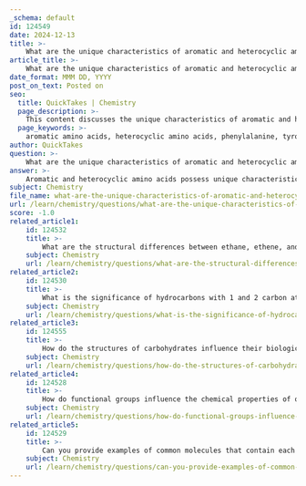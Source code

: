 ```yaml
---
_schema: default
id: 124549
date: 2024-12-13
title: >-
    What are the unique characteristics of aromatic and heterocyclic amino acids?
article_title: >-
    What are the unique characteristics of aromatic and heterocyclic amino acids?
date_format: MMM DD, YYYY
post_on_text: Posted on
seo:
  title: QuickTakes | Chemistry
  page_description: >-
    This content discusses the unique characteristics of aromatic and heterocyclic amino acids, highlighting their roles in biochemistry, protein structure, and function. It covers specific amino acids like phenylalanine, tyrosine, tryptophan, histidine, proline, and hydroxyproline.
  page_keywords: >-
    aromatic amino acids, heterocyclic amino acids, phenylalanine, tyrosine, tryptophan, histidine, proline, hydroxyproline, protein structure, biochemical pathways, enzyme activity, protein stability, hydrophobic interactions, π-π stacking, nitrogen in rings
author: QuickTakes
question: >-
    What are the unique characteristics of aromatic and heterocyclic amino acids?
answer: >-
    Aromatic and heterocyclic amino acids possess unique characteristics that significantly influence their roles in biochemistry and molecular biology.\n\n### Aromatic Amino Acids\nThere are three primary aromatic amino acids: phenylalanine (Phe), tyrosine (Tyr), and tryptophan (Trp). These amino acids are characterized by their side chains that contain planar aromatic ring structures, which allow them to engage in various interactions such as π-π stacking, hydrophobic effects, and hydrogen bonding. These interactions are crucial for maintaining protein structure and stability, particularly in the protein core.\n\n1. **Phenylalanine (Phe)**: This is a non-polar, essential amino acid that serves as a precursor to tyrosine. It is coded by the codons UUU and UUC. Phenylalanine is also a component of the artificial sweetener aspartame. A genetic disorder known as phenylketonuria arises from the inability to metabolize phenylalanine.\n\n2. **Tyrosine (Tyr)**: Derived from phenylalanine, tyrosine has a phenolic side chain and is involved in the synthesis of several important biochemicals, including neurotransmitters like dopamine and hormones such as thyroxine.\n\n3. **Tryptophan (Trp)**: This amino acid has a more complex indole side chain and is a precursor to serotonin, melatonin, and other biologically significant compounds.\n\n### Heterocyclic Amino Acids\nHeterocyclic amino acids contain rings that include atoms other than carbon, such as nitrogen. The most notable heterocyclic amino acids include:\n\n1. **Histidine**: This amino acid has an imidazole side chain, which can be protonated or deprotonated depending on the pH, making it important in enzyme active sites and buffering systems.\n\n2. **Proline (Pro)**: Proline is unique due to its cyclic structure, which introduces a kink in polypeptide chains, influencing protein folding and stability.\n\n3. **Hydroxyproline**: A derivative of proline, hydroxyproline is important in the stability of collagen due to its role in forming hydrogen bonds.\n\n### Summary\nBoth aromatic and heterocyclic amino acids play critical roles in protein structure and function. Aromatic amino acids are primarily involved in stabilizing protein structures through hydrophobic interactions and π-π stacking, while heterocyclic amino acids contribute to the chemical diversity and functional capabilities of proteins, particularly in enzymatic reactions and structural integrity. Their unique side chains not only define their properties but also their involvement in various biochemical pathways, making them essential for life.
subject: Chemistry
file_name: what-are-the-unique-characteristics-of-aromatic-and-heterocyclic-amino-acids.md
url: /learn/chemistry/questions/what-are-the-unique-characteristics-of-aromatic-and-heterocyclic-amino-acids
score: -1.0
related_article1:
    id: 124532
    title: >-
        What are the structural differences between ethane, ethene, and ethyne?
    subject: Chemistry
    url: /learn/chemistry/questions/what-are-the-structural-differences-between-ethane-ethene-and-ethyne
related_article2:
    id: 124530
    title: >-
        What is the significance of hydrocarbons with 1 and 2 carbon atoms in organic chemistry?
    subject: Chemistry
    url: /learn/chemistry/questions/what-is-the-significance-of-hydrocarbons-with-1-and-2-carbon-atoms-in-organic-chemistry
related_article3:
    id: 124555
    title: >-
        How do the structures of carbohydrates influence their biological functions?
    subject: Chemistry
    url: /learn/chemistry/questions/how-do-the-structures-of-carbohydrates-influence-their-biological-functions
related_article4:
    id: 124528
    title: >-
        How do functional groups influence the chemical properties of organic molecules?
    subject: Chemistry
    url: /learn/chemistry/questions/how-do-functional-groups-influence-the-chemical-properties-of-organic-molecules
related_article5:
    id: 124529
    title: >-
        Can you provide examples of common molecules that contain each of the functional groups?
    subject: Chemistry
    url: /learn/chemistry/questions/can-you-provide-examples-of-common-molecules-that-contain-each-of-the-functional-groups
---
```


&nbsp;